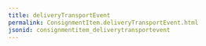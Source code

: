 ```yaml
---
title: deliveryTransportEvent
permalink: ConsignmentItem.deliveryTransportEvent.html
jsonid: consignmentitem_deliverytransportevent
---
```


